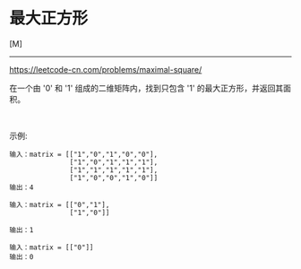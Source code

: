 # 最大正方形

[M]

---

https://leetcode-cn.com/problems/maximal-square/

在一个由 '0' 和 '1' 组成的二维矩阵内，找到只包含 '1' 的最大正方形，并返回其面积。

 

示例:

```text
输入：matrix = [["1","0","1","0","0"],  
               ["1","0","1","1","1"],  
               ["1","1","1","1","1"],  
               ["1","0","0","1","0"]]  
输出：4

输入：matrix = [["0","1"],
               ["1","0"]]

输出：1

输入：matrix = [["0"]]
输出：0
```


